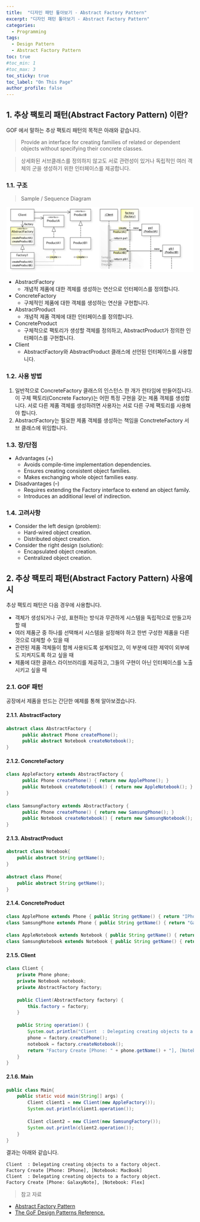 ```yaml
---
title:  "디자인 패턴 톺아보기 - Abstract Factory Pattern"
excerpt: "디자인 패턴 톺아보기 - Abstract Factory Pattern"
categories:
  - Programming
tags:
  - Design Pattern
  - Abstract Factory Pattern
toc: true
#toc_min: 1
#toc_max: 3
toc_sticky: true
toc_label: "On This Page"
author_profile: false
---
```


## 1. 추상 팩토리 패턴(Abstract Factory Pattern) 이란?

GOF 에서 말하는 추상 팩토리 패턴의 목적은 아래와 같습니다.

> Provide an interface for creating families of related or dependent objects without specifying their concrete classes.

> 상세화된 서브클래스를 정의하지 않고도 서로 관련성이 있거나 독립적인 여러 객체의 군을 생성하기 위한 인터페이스를 제공합니다.

### 1.1. 구조

> Sample / Sequence Diagram

![image](/assets/images/design_pattern/abstract_pattern.png)

* AbstractFactory
    * 개념적 제품에 대한 겍체를 생성하는 연산으로 인터페이스를 정의합니다.
* ConcreteFactory
    * 구체적인 제품에 대한 객체를 생성하는 연산을 구현합니다.
* AbstractProduct
    * 개념적 제품 객체에 대한 인터페이스를 정의합니다.
* ConcreteProduct
    * 구체적으로 팩토리가 생성할 객체를 정의하고, AbstractProduct가 정의한 인터페이스를 구현합니다.
* Client
    * AbstractFactory와 AbstractProduct 클래스에 선언된 인터페이스를 사용합니다.

### 1.2. 사용 방법

1. 일반적으로 ConcreteFactory 클래스의 인스턴스 한 개가 런타임에 만들어집니다. 이 구체 팩토리(Concrete Factory)는 어떤 특정 구현을 갖는 제품 객체를 생성합니다. 서로 다른 제품 객체를 생성하려면 사용자는 서로 다른 구체 팩토리를 사용해야 합니다.
2. AbstractFactory는 필요한 제품 객체를 생성하는 책임을 ConctreteFactory 서브 클래스에 위임합니다.

### 1.3. 장/단점

* Advantages (+)
    * Avoids compile-time implementation dependencies.
    * Ensures creating consistent object families.
    * Makes exchanging whole object families easy.
* Disadvantages (–)
    * Requires extending the Factory interface to extend an object family.
    * Introduces an additional level of indirection.

### 1.4. 고려사항

* Consider the left design (problem):
    * Hard-wired object creation.
    * Distributed object creation.
* Consider the right design (solution):
    * Encapsulated object creation.
    * Centralized object creation.
  
## 2. 추상 팩토리 패턴(Abstract Factory Pattern) 사용예시

추상 팩토리 패턴은 다음 경우에 사용합니다.

* 객체가 생성되거나 구성, 표현하는 방식과 무관하게 시스템을 독립적으로 만들고자 할 때
* 여러 제품군 중 하나를 선택해서 시스템을 설정해야 하고 한번 구성한 제품을 다른 것으로 대체할 수 있을 때
* 관련된 제품 객체들이 함께 사용되도록 설계되었고, 이 부분에 대한 제약이 외부에도 지켜지도록 하고 싶을 때
* 제품에 대한 클래스 라이브러리를 제공하고, 그들의 구현이 아닌 인터페이스를 노출시키고 싶을 때

### 2.1. GOF 패턴

공장에서 제품을 만드는 간단한 예제를 통해 알아보겠습니다.

#### 2.1.1. AbstractFactory

```java
abstract class AbstractFactory {
	  public abstract Phone createPhone();
	  public abstract Notebook createNotebook();
}
```

#### 2.1.2. ConcreteFactory

```java
class AppleFactory extends AbstractFactory {
	  public Phone createPhone() { return new ApplePhone(); }
	  public Notebook createNotebook() { return new AppleNotebook(); }
}

class SamsungFactory extends AbstractFactory {
	  public Phone createPhone() { return new SamsungPhone(); }
	  public Notebook createNotebook() { return new SamsungNotebook(); }
}
```

#### 2.1.3. AbstractProduct

```java
abstract class Notebook{
	public abstract String getName();
}

abstract class Phone{
	public abstract String getName();
}
```

#### 2.1.4. ConcreteProduct

```java
class ApplePhone extends Phone { public String getName() { return "IPhone"; } }
class SamsungPhone extends Phone { public String getName() { return "GalaxyNote"; } }

class AppleNotebook extends Notebook { public String getName() { return "MacBook"; } }
class SamsungNotebook extends Notebook { public String getName() { return "Flex"; } }
```

#### 2.1.5. Client

```java
class Client { 
	private Phone phone;
	private Notebook notebook;
	private AbstractFactory factory;
	
	public Client(AbstractFactory factory) {
		this.factory = factory;
	}
	
	public String operation() {
		System.out.println("Client  : Delegating creating objects to a factory object.");
		phone = factory.createPhone();
		notebook = factory.createNotebook();
		return "Factory Create [Phone: " + phone.getName() + "], [Notebook: " + notebook.getName() + "]" ; 
	} 
}
```

#### 2.1.6. Main

```java
public class Main{
	public static void main(String[] args) {
		Client client1 = new Client(new AppleFactory()); 
		System.out.println(client1.operation()); 
		
		Client client2 = new Client(new SamsungFactory()); 
		System.out.println(client2.operation()); 
	}
}
```

결과는 아래와 같습니다.

```
Client  : Delegating creating objects to a factory object.
Factory Create [Phone: IPhone], [Notebook: MacBook]
Client  : Delegating creating objects to a factory object.
Factory Create [Phone: GalaxyNote], [Notebook: Flex]
```

> 참고 자료

* [Abstract Factory Pattern](https://en.wikipedia.org/wiki/Abstract_factory_pattern)
* [The GoF Design Patterns Reference.](http://w3sdesign.com/index0100.php)


